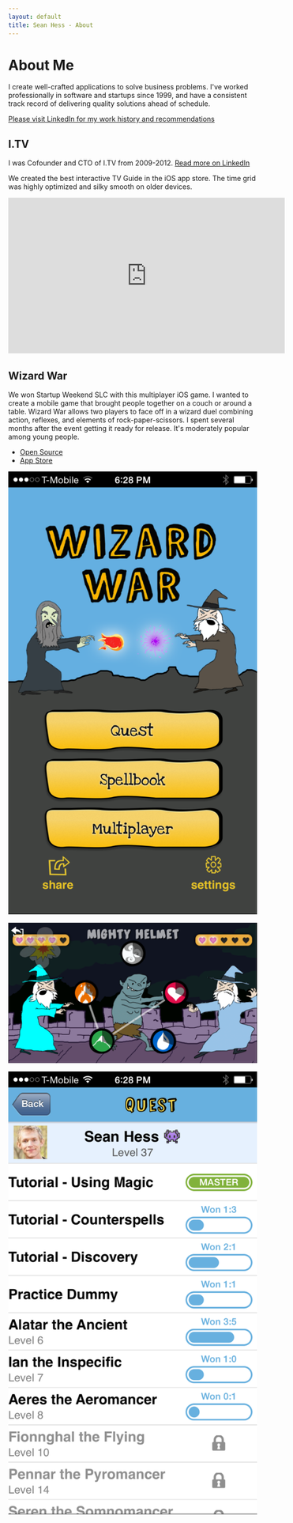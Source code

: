 ```yaml
---
layout: default
title: Sean Hess - About
---
```


About Me
========

I create well-crafted applications to solve business problems. I've worked professionally in software and startups since 1999, and have a consistent track record of delivering quality solutions ahead of schedule.

[Please visit LinkedIn for my work history and recommendations](https://www.linkedin.com/in/seanhess)

I.TV
-----------------------------------------------------------------

I was Cofounder and CTO of I.TV from 2009-2012. [Read more on LinkedIn](https://www.linkedin.com/in/seanhess#experience-101774237)

We created the best interactive TV Guide in the iOS app store. The time grid was highly optimized and silky smooth on older devices.

<iframe width="560" height="315" src="https://www.youtube.com/embed/I4EXlmRrHT4" frameborder="0" allowfullscreen></iframe>

Wizard War
----------

We won Startup Weekend SLC with this multiplayer iOS game. I wanted to create a mobile game that brought people together on a couch or around a table. Wizard War allows two players to face off in a wizard duel combining action, reflexes, and elements of rock-paper-scissors. I spent several months after the event getting it ready for release. It's moderately popular among young people.

* [Open Source](https://github.com/seanhess/wizardwar#wizard-war)
* [App Store](http://appstore.com/wizardwar)

![Main Menu](./images/wizard-menu-1.png)

![Battle](./images/wizard-battle-2.png)

![Quest](./images/wizard-quests-3.png)

